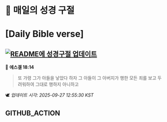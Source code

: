# 🙏 매일의 성경 구절
# [Daily Bible verse]
## [![README에 성경구절 업데이트](https://github.com/DONGSUKA/first_test/actions/workflows/update-readme-bible.yml/badge.svg)](https://github.com/DONGSUKA/first_test/actions/workflows/update-readme-bible.yml)
<!-- START_BIBLE_VERSE -->
📖 **에스겔 18:14**
> 또 가령 그가 아들을 낳았다 하자 그 아들이 그 아버지가 행한 모든 죄를 보고 두려워하여 그대로 행하지 아니하고

🕊️ _업데이트 시각: 2025-09-27 12:55:30 KST_
  <!-- END_BIBLE_VERSE -->
## GITHUB_ACTION

